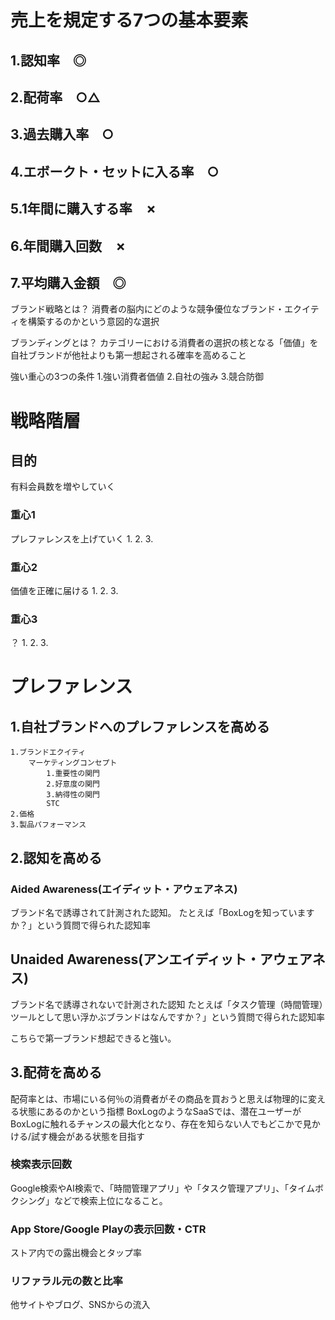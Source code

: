 # 売上を規定する7つの基本要素
## 1.認知率　◎

## 2.配荷率　○△

## 3.過去購入率　○

## 4.エボークト・セットに入る率　○

## 5.1年間に購入する率　✗

## 6.年間購入回数　✗

## 7.平均購入金額　◎



ブランド戦略とは？
消費者の脳内にどのような競争優位なブランド・エクイティを構築するのかという意図的な選択

ブランディングとは？
カテゴリーにおける消費者の選択の核となる「価値」を自社ブランドが他社よりも第一想起される確率を高めること

強い重心の3つの条件
1.強い消費者価値
2.自社の強み
3.競合防御

# 戦略階層
## 目的
有料会員数を増やしていく

### 重心1
プレファレンスを上げていく
1.
2.
3.

### 重心2
価値を正確に届ける
1.
2.
3.

### 重心3
？
1.
2.
3.

# プレファレンス
## 1.自社ブランドへのプレファレンスを高める
    1.ブランドエクイティ
        マーケティングコンセプト
            1.重要性の関門
            2.好意度の関門
            3.納得性の関門
            STC
    2.価格
    3.製品パフォーマンス
## 2.認知を高める
### Aided Awareness(エイディット・アウェアネス)
ブランド名で誘導されて計測された認知。
たとえば「BoxLogを知っていますか？」という質問で得られた認知率

## Unaided Awareness(アンエイディット・アウェアネス)
ブランド名で誘導されないで計測された認知
たとえば「タスク管理（時間管理）ツールとして思い浮かぶブランドはなんですか？」という質問で得られた認知率

こちらで第一ブランド想起できると強い。

## 3.配荷を高める
配荷率とは、市場にいる何％の消費者がその商品を買おうと思えば物理的に変える状態にあるのかという指標
BoxLogのようなSaaSでは、潜在ユーザーがBoxLogに触れるチャンスの最大化となり、存在を知らない人でもどこかで見かける/試す機会がある状態を目指す

### 検索表示回数
Google検索やAI検索で、「時間管理アプリ」や「タスク管理アプリ」、「タイムボクシング」などで検索上位になること。

### App Store/Google Playの表示回数・CTR
ストア内での露出機会とタップ率

### リファラル元の数と比率
他サイトやブログ、SNSからの流入


